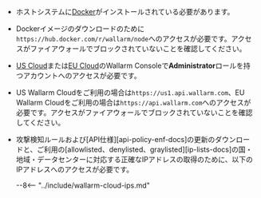 * ホストシステムに[Docker](https://docs.docker.com/engine/install/)がインストールされている必要があります。
* Dockerイメージのダウンロードのために`https://hub.docker.com/r/wallarm/node`へのアクセスが必要です。アクセスがファイアウォールでブロックされていないことを確認してください。
* [US Cloud](https://us1.my.wallarm.com/)または[EU Cloud](https://my.wallarm.com/)のWallarm Consoleで**Administrator**ロールを持つアカウントへのアクセスが必要です。
* US Wallarm Cloudをご利用の場合は`https://us1.api.wallarm.com`、EU Wallarm Cloudをご利用の場合は`https://api.wallarm.com`へのアクセスが必要です。アクセスがファイアウォールでブロックされていないことを確認してください。
* 攻撃検知ルールおよび[API仕様][api-policy-enf-docs]の更新のダウンロードと、ご利用の[allowlisted、denylisted、graylisted][ip-lists-docs]の国・地域・データセンターに対応する正確なIPアドレスの取得のために、以下のIPアドレスへのアクセスが必要です。

    --8<-- "../include/wallarm-cloud-ips.md"